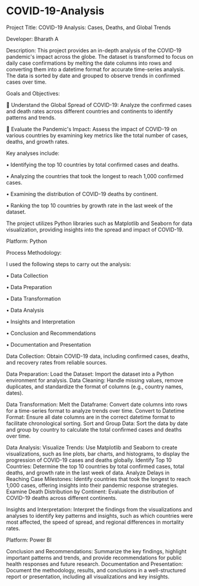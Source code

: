 # COVID-19-Analysis

Project Title: COVID-19 Analysis: Cases, Deaths, and Global Trends

Developer: Bharath A

Description: This project provides an in-depth analysis of the COVID-19 pandemic's impact across the globe. The dataset is transformed to focus on daily case confirmations by melting the date columns into rows and converting them into a datetime format for accurate time-series analysis. The data is sorted by date and grouped to observe trends in confirmed cases over time.

Goals and Objectives:

	Understand the Global Spread of COVID-19: Analyze the confirmed cases and death rates across different countries and continents to identify patterns and trends.

	Evaluate the Pandemic's Impact: Assess the impact of COVID-19 on various countries by examining key metrics like the total number of cases, deaths, and growth rates.

Key analyses include:

•	Identifying the top 10 countries by total confirmed cases and deaths.

•	Analyzing the countries that took the longest to reach 1,000 confirmed cases.

•	Examining the distribution of COVID-19 deaths by continent.

•	Ranking the top 10 countries by growth rate in the last week of the dataset.

The project utilizes Python libraries such as Matplotlib and Seaborn for data visualization, providing insights into the spread and impact of COVID-19.

Platform: Python

Process Methodology:

I used the following steps to carry out the analysis:

•	Data Collection

•	Data Preparation

•	Data Transformation

•	Data Analysis

•	Insights and Interpretation

•	Conclusion and Recommendations

•	Documentation and Presentation

Data Collection: Obtain COVID-19 data, including confirmed cases, deaths, and recovery rates from reliable sources.

 Data Preparation: Load the Dataset: Import the dataset into a Python environment for analysis. Data Cleaning: Handle missing values, remove duplicates, and standardize the format of columns (e.g., country names, dates).
 
Data Transformation: Melt the Dataframe:  Convert date columns into rows for a time-series format to analyze trends over time. Convert to Datetime Format: Ensure all date columns are in the correct datetime format to facilitate chronological sorting. Sort and Group Data: Sort the data by date and group by country to calculate the total confirmed cases and deaths over time. 
 
Data Analysis: Visualize Trends: Use Matplotlib and Seaborn to create visualizations, such as line plots, bar charts, and histograms, to display the progression of COVID-19 cases and deaths globally. Identify Top 10 Countries: Determine the top 10 countries by total confirmed cases, total deaths, and growth rate in the last week of data. Analyze Delays in Reaching Case Milestones: Identify countries that took the longest to reach 1,000 cases, offering insights into their pandemic response strategies. Examine Death Distribution by Continent: Evaluate the distribution of COVID-19 deaths across different continents. 
 



Insights and Interpretation: Interpret the findings from the visualizations and analyses to identify key patterns and insights, such as which countries were most affected, the speed of spread, and regional differences in mortality rates.

Platform: Power BI

  Conclusion and Recommendations: Summarize the key findings, highlight important patterns and trends, and provide recommendations for public health responses and future research.
 Documentation and Presentation: Document the methodology, results, and conclusions in a well-structured report or presentation, including all visualizations and key insights.


